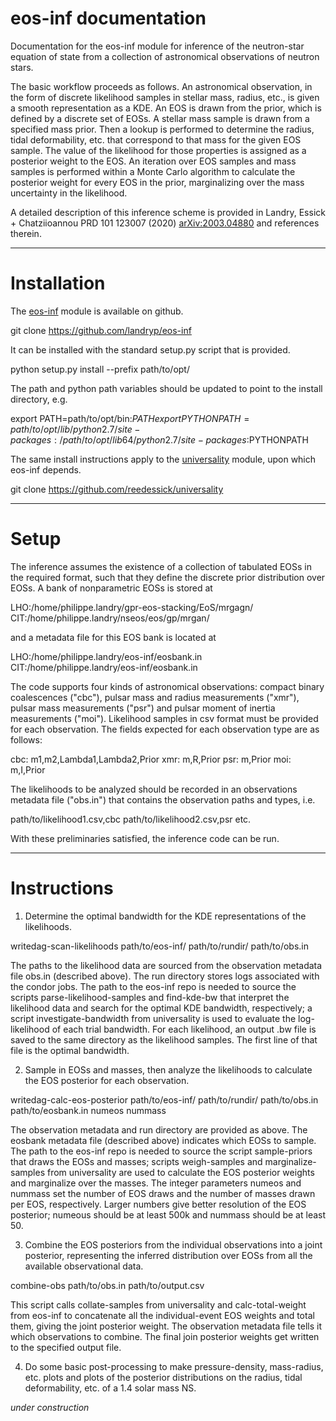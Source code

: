 # eos-inf documentation

Documentation for the eos-inf module for inference of the neutron-star equation of state from a collection of astronomical observations of neutron stars.

The basic workflow proceeds as follows. An astronomical observation, in the form of discrete likelihood samples in stellar mass, radius, etc., is given a smooth representation as a KDE. An EOS is drawn from the prior, which is defined by a discrete set of EOSs. A stellar mass sample is drawn from a specified mass prior. Then a lookup is performed to determine the radius, tidal deformability, etc. that correspond to that mass for the given EOS sample. The value of the likelihood for those properties is assigned as a posterior weight to the EOS. An iteration over EOS samples and mass samples is performed within a Monte Carlo algorithm to calculate the posterior weight for every EOS in the prior, marginalizing over the mass uncertainty in the likelihood.

A detailed description of this inference scheme is provided in Landry, Essick + Chatziioannou PRD 101 123007 (2020) [arXiv:2003.04880](https://arxiv.org/abs/2003.04880) and references therein.

---

# Installation

The [eos-inf]((https://github.com/landryp/eos-inf)) module is available on github.

git clone https://github.com/landryp/eos-inf

It can be installed with the standard setup.py script that is provided.

python setup.py install --prefix path/to/opt/

The path and python path variables should be updated to point to the install directory, e.g.

export PATH=path/to/opt/bin:$PATH
export PYTHONPATH=path/to/opt/lib/python2.7/site-packages:/path/to/opt/lib64/python2.7/site-packages:$PYTHONPATH

The same install instructions apply to the [universality](https://github.com/reedessick/universality) module, upon which eos-inf depends.

git clone https://github.com/reedessick/universality

---

# Setup

The inference assumes the existence of a collection of tabulated EOSs in the required format, such that they define the discrete prior distribution over EOSs. A bank of nonparametric EOSs is stored at

LHO:/home/philippe.landry/gpr-eos-stacking/EoS/mrgagn/
CIT:/home/philippe.landry/nseos/eos/gp/mrgan/

and a metadata file for this EOS bank is located at

LHO:/home/philippe.landry/eos-inf/eosbank.in
CIT:/home/philippe.landry/eos-inf/eosbank.in

The code supports four kinds of astronomical observations: compact binary coalescences ("cbc"), pulsar mass and radius measurements ("xmr"), pulsar mass measurements ("psr") and pulsar moment of inertia measurements ("moi"). Likelihood samples in csv format must be provided for each observation. The fields expected for each observation type are as follows:

cbc: m1,m2,Lambda1,Lambda2,Prior
xmr: m,R,Prior
psr: m,Prior
moi: m,I,Prior

The likelihoods to be analyzed should be recorded in an observations metadata file ("obs.in") that contains the observation paths and types, i.e.

path/to/likelihood1.csv,cbc
path/to/likelihood2.csv,psr
etc.

With these preliminaries satisfied, the inference code can be run.

---

# Instructions

1. Determine the optimal bandwidth for the KDE representations of the likelihoods.

writedag-scan-likelihoods path/to/eos-inf/ path/to/rundir/ path/to/obs.in

The paths to the likelihood data are sourced from the observation metadata file obs.in (described above). The run directory stores logs associated with the condor jobs. The path to the eos-inf repo is needed to source the scripts parse-likelihood-samples and find-kde-bw that interpret the likelihood data and search for the optimal KDE bandwidth, respectively; a script investigate-bandwidth from universality is used to evaluate the log-likelihood of each trial bandwidth. For each likelihood, an output .bw file is saved to the same directory as the likelihood samples. The first line of that file is the optimal bandwidth.

2. Sample in EOSs and masses, then analyze the likelihoods to calculate the EOS posterior for each observation.

writedag-calc-eos-posterior path/to/eos-inf/ path/to/rundir/ path/to/obs.in path/to/eosbank.in numeos nummass

The observation metadata and run directory are provided as above. The eosbank metadata file (described above) indicates which EOSs to sample. The path to the eos-inf repo is needed to source the script sample-priors that draws the EOSs and masses; scripts weigh-samples and marginalize-samples from universality are used to calculate the EOS posterior weights and marginalize over the masses. The integer parameters numeos and nummass set the number of EOS draws and the number of masses drawn per EOS, respectively. Larger numbers give better resolution of the EOS posterior; numeous should be at least 500k and nummass should be at least 50.

3. Combine the EOS posteriors from the individual observations into a joint posterior, representing the inferred distribution over EOSs from all the available observational data.

combine-obs path/to/obs.in path/to/output.csv

This script calls collate-samples from universality and calc-total-weight from eos-inf to concatenate all the individual-event EOS weights and total them, giving the joint posterior weight. The observation metadata file tells it which observations to combine. The final join posterior weights get written to the specified output file.

4. Do some basic post-processing to make pressure-density, mass-radius, etc. plots and plots of the posterior distributions on the radius, tidal deformability, etc. of a 1.4 solar mass NS.

*under construction*

